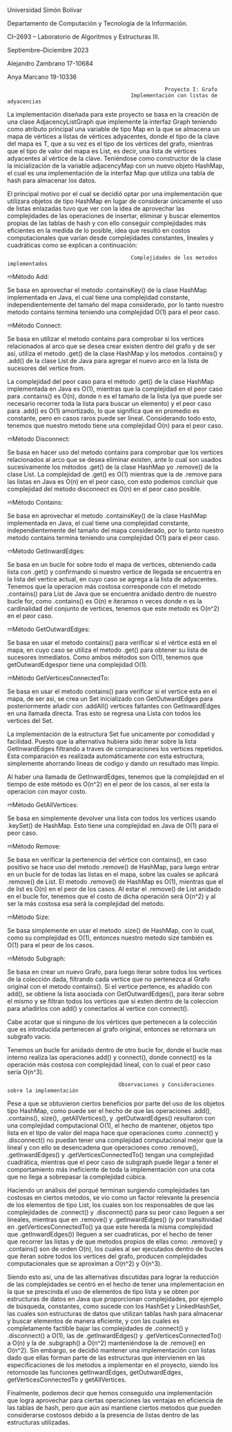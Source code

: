 Universidad Simón Bolívar

Departamento de Computación y Tecnología de la Información.

CI–2693 – Laboratorio de Algoritmos y Estructuras III.

Septiembre–Diciembre 2023



Alejandro Zambrano 17-10684

Anya Marcano 19-10336
                                           
                                                       Proyecto I: Grafo
                                            Implementación con listas de adyacencias

                          
La implementación diseñada para este proyecto se basa en la creación de una clase 
AdjacencyListGraph<T> que implemente la interfaz Graph<T> teniendo como atributo 
principal una variable de tipo Map en la que se almacena un mapa de vértices a 
listas de vértices adyacentes, donde el tipo de la clave del mapa es T, que a su 
vez es el tipo de los vértices del grafo, mientras que el tipo de valor del mapa 
es List<T>, es decir, una lista de vértices adyacentes al vértice de la clave. 
Teniéndose como constructor de la clase la inicialización de la variable 
adjacencyMap con un nuevo objeto HashMap, el cual es una implementación de la 
interfaz Map que utiliza una tabla de hash para almacenar los datos.


El principal motivo por el cual se decidió optar por una implementación que 
utilizara objetos de tipo HashMap en lugar de considerar únicamente el uso de listas 
enlazadas tuvo que ver con la idea de aprovechar las complejidades de las operaciones
de insertar, eliminar y buscar elementos propias de las tablas de hash y con ello 
conseguir complejidades más eficientes en la medida de lo posible, idea que resultó 
en costos computacionales que varían desde complejidades constantes, lineales y 
cuadráticas como se explican a continuación:

                          
                                            Complejidades de los metodos implementados                         


➱Método Add:

Se basa en aprovechar el metodo .containsKey() de la clase HashMap implementada en Java, 
el cual tiene una complejidad constante, independientemente del tamaño del mapa considerado,
por lo tanto nuestro metodo contains termina teniendo una complejidad O(1) para el peor caso.


➱Método Connect:

Se basa en utilizar el metodo contains para comprobar si los vertices relacionados al arco 
que se desea crear existen dentro del grafo y de ser así, utiliza el metodo .get() de la clase 
HashMap y los metodos .contains() y .add() de la clase List de Java para agregar el nuevo arco 
en la lista de sucesores del vertice from.

La complejidad del peor caso para el método .get() de la clase HashMap implementada en Java 
es O(1), mientras que la complejidad en el peor caso para .contains() es O(n), donde n es el 
tamaño de la lista (ya que puede ser necesario recorrer toda la lista para buscar un elemento)
y el peor caso para .add() es O(1) amortizado, lo que significa que en promedio es constante,
pero en casos raros puede ser lineal. Considerando todo esto, tenemos que nuestro metodo tiene
una complejidad O(n) para el peor caso.


➱Método Disconnect:

Se basa en hacer uso del metodo contains para comprobar que los vertices relacionados al arco 
que se desea eliminar existen, ante lo cual son usados sucesivamente los métodos .get() de la 
clase HashMap yo .remove() de la clase List. La complejidad de .get() es O(1) mientras que la
de .remove para las listas en Java es O(n) en el peor caso, con esto podemos concluir que
complejidad del metodo disconnect es O(n) en el peor caso posible.


➱Método Contains:

Se basa en aprovechar el metodo .containsKey() de la clase HashMap implementada en Java,
el cual tiene una complejidad constante, independientemente del tamaño del mapa considerado,
por lo tanto nuestro metodo contains termina teniendo una complejidad O(1) para el peor caso.


➱Método GetInwardEdges:

Se basa en un bucle for sobre todo el mapa de vertices, obteniendo cada lista con .get() y
confirmando si nuestro vertice de llegada se encuentra en la lista del vertice actual, en cuyo
caso se agrega a la lista de adyacentes. Tenemos que la operacion más costosa corresponde
con el metodo .contains() para List de Java que se encuentra anidado dentro
de nuestro bucle for, como .contains() es O(n) e iteramos n veces donde n es la cardinalidad
del conjunto de vertices, tenemos que este metodo es O(n^2) en el peor caso.


➱Método GetOutwardEdges:

Se basa en usar el metodo contains() para verificar si el vértice está en el mapa, en cuyo
caso se utiliza el metodo .get() para obtener su lista de sucesores inmediatos. Como ambos 
métodos son O(1), tenemos que getOutwardEdgespor tiene una complejidad O(1).


➱Método GetVerticesConnectedTo:

Se basa en usar el metodo contains() para verificar si el vertice esta en el mapa, de ser asi,
se crea un Set inicializado con GetOutwardEdges para posteriormente añadir con .addAll() vertices
faltantes con GetInwardEdges en una llamada directa. Tras esto se regresa una Lista con todos
los vertices del Set.

La implementación de la estructura Set fue unicamente por comodidad y facilidad. Puesto que la
alternativa hubiera sido iterar sobre la lista GetInwardEdges filtrando a traves de comparaciones
los vertices repetidos. Esta comparación es realizada automáticamente con esta estructura, 
simplemente ahorrando lineas de codigo y dando un resultado mas límpio.

Al haber una llamada de GetInwardEdges, tenemos que la complejidad en el tiempo de este método
es O(n^2) en el peor de los casos, al ser esta la operacion con mayor costo.


➱Método GetAllVertices:

Se basa en simplemente devolver una lista con todos los vertices usando .keySet() de HashMap.
Esto tiene una complejidad en Java de O(1) para el peor caso.


➱Método Remove:

Se basa en verificar la pertenencia del vértice con contains(), en caso positivo se hace uso del
metodo .remove() de HashMap, para luego entrar en un bucle for de todas las listas en el mapa,
sobre las cuales se aplicará .remove() de List. El metodo .remove() de HashMap es O(1), mientras
que el de list es O(n) en el peor de los casos. Al estar el .remove() de List anidado en el bucle
for, tenemos que el costo de dicha operación será O(n^2) y al ser la más costosa esa será
la complejidad del metodo.


➱Método Size:

Se basa simplemente en usar el metodo .size() de HashMap, con lo cual, como su complejidad es O(1), 
entonces nuestro metodo size también es O(1) para el peor de los casos.


➱Método Subgraph:

Se basa en crear un nuevo Grafo, para luego iterar sobre todos los vertices de la colección dada,
filtrando cada vertice que no pertenezca al Grafo original con el metodo contains(). Si el vertice
pertence, es añadido con add(), se obtiene la lista asociada con GetOutwardEdges(), para iterar
sobre el mismo y se filtran todos los vertices que si esten dentro de la coleccion para añadirlos
con add() y conectarlos al vertice con connect().

Cabe acotar que si ninguno de los vértices que pertenecen a la colección que es introducida 
pertenecen al grafo original, entonces se retornara un subgrafo vacío.

Tenemos un bucle for anidado dentro de otro bucle for, donde el bucle mas interno realiza
las operaciones add() y connect(), donde connect() es la operación más costosa con complejidad
lineal, con lo cual el peor caso sería O(n^3).



                                        Observaciones y Consideraciones sobre la implementación

Pese a que se obtuvieron ciertos beneficios por parte del uso de los objetos tipo HashMap,
como puede ser el hecho de que las operaciones .add(), .contains(), size(), .getAllVertices(), y
.getOutwardEdges() resultaron con una complejidad computacional O(1), el hecho de mantener,
objetos tipo lista en el tipo de valor del mapa hace que operaciones como .connect() y
.disconnect() no puedan tener una complejidad computacional mejor que la lineal y con ello se
desencadena que operaciones como .remove(), .getInwardEdges() y .getVerticesConnectedTo()
tengan una complejidad cuadrática, mientras que el peor caso de subgraph puede llegar a tener 
el comportamiento más ineficiente de toda la implementación con una cota que no llega a sobrepasar 
la complejidad cúbica. 

Haciendo un análisis del porqué terminan surgiendo complejidades tan costosas en ciertos metodos,
se vio como un factor relevante la presencia de los elementos de tipo List, los cuales son los
responsables de que las complejidades de .connect() y .disconnect() para su peor caso lleguen a 
ser lineales, mientras que en .remove() y .getInwardEdges() (y por transitividad en 
.getVerticesConnectedTo() ya que este hereda la misma complejidad que .getInwardEdges())
lleguen a ser cuadraticas, por el hecho de tener que recorrer las listas y de que metodos propios 
de ellas como: .remove() y .contains() son de orden O(n), los cuales al ser ejecutados dentro de
bucles que iteran sobre todos los vertices del grafo, producen complejidades computacionales 
que se aproximan a O(n^2) y O(n^3).

Siendo esto así, una de las alternativas discutidas para lograr la reducción de las complejidades
se centró en el hecho de tener una implementacion en la que se prescinda el uso de elementos de tipo
lista y se obten por estructuras de datos en Java que proporcionan complejidades, por ejemplo de
búsqueda, constantes, como sucede con los HashSet y LinkedHashSet, las cuales son estructuras de 
datos que utilizan tablas hash para almacenar y buscar elementos de manera eficiente, y con las 
cuales es completamente factible bajar las complejidades de .connect() y .disconnect()
a O(1), las de .getInwardEdges() y .getVerticesConnectedTo() a O(n) y la de .subgraph() a O(n^2) 
manteniéndose la de .remove() en O(n^2). Sin embargo, se decidió mantener una implementación con 
listas dado que ellas forman parte de las estructuras que intervienen en las especificaciones 
de los metodos a implementar en el proyecto, siendo los retornosde las funciones getInwardEdges,
getOutwardEdges, getVerticesConnectedTo y getAllVertices.

Finalmente, podemos decir que hemos conseguido una implementación que logra aprovechar para 
ciertas operaciones las ventajas en eficiencia de las tablas de hash, pero que aún así mantiene 
ciertos metodos que pueden considerarse costosos debido a la presencia de listas dentro de las
estructuras utilizadas.


